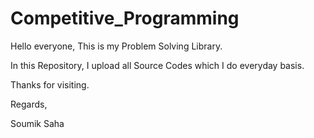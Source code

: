 # Competitive_Programming

Hello everyone, This is my Problem Solving Library. 

In this Repository, I upload all Source Codes which I do everyday basis. 

Thanks for visiting.
<br>

Regards,

Soumik Saha
